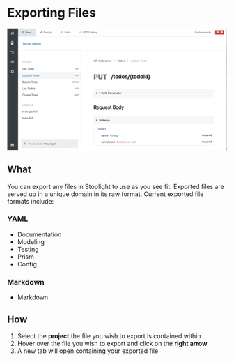 # Exporting Files 

![Exporting Files](https://github.com/stoplightio/docs/blob/develop/assets/gifs/editor-export-files.gif?raw=true)

## What 

You can export any files in Stoplight to use as you see fit. Exported files are served up in a unique domain in its raw format. Current exported file formats include: 

### YAML
- Documentation 
- Modeling 
- Testing 
- Prism 
- Config

### Markdown  
- Markdown 

## How
1. Select the **project** the file you wish to export is contained within 
2. Hover over the file you wish to export and click on the **right arrow**
3. A new tab will open containing your exported file 
